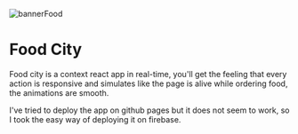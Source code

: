 ![bannerFood](https://github.com/mtohernandez/food-city/assets/67434849/f77d5d8a-9174-44f1-858d-20d14772ac0c)

# Food City
Food city is a context react app in real-time, you'll get the feeling that every action is responsive and simulates like the page is alive while ordering food, the animations are smooth.

I've tried to deploy the app on github pages but it does not seem to work, so I took the easy way of deploying it on firebase.
